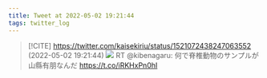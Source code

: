 ```yaml
---
title: Tweet at 2022-05-02 19:21:44
tags: twitter_log
---
```


> [!CITE] https://twitter.com/kaisekiriu/status/1521072438247063552 (2022-05-02 19:21:44)
> ![](https://twitter.com/kaisekiriu/status/1521072438247063552)
> RT @kibenagaru: 何で脊椎動物のサンプルが山縣有朋なんだ https://t.co/iRKHxPn0hI
